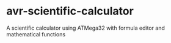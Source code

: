 # avr-scientific-calculator
A scientific calculator using ATMega32 with formula editor and mathematical functions
